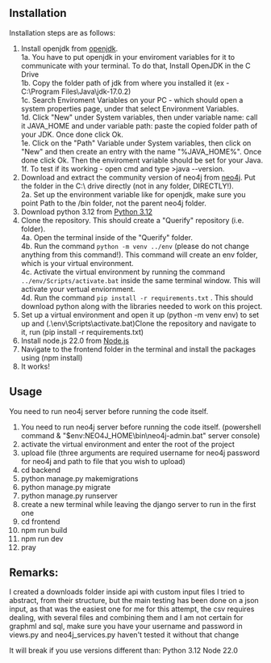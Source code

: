 ## Installation
Installation steps are as follows:
1. Install openjdk from [openjdk](https://www.oracle.com/java/technologies/downloads/#jdk22-windows). <br>
  1a. You have to put openjdk in your enviroment variables for it to communicate with your terminal. To do that, Install OpenJDK in the C Drive <br>
  1b. Copy the folder path of jdk from where you installed it (ex - C:\Program Files\Java\jdk-17.0.2) <br>
  1c. Search Enviroment Variables on your PC - which should open a system properties page, under that select Environment Variables. <br>
  1d. Click "New" under System variables, then under variable name: call it JAVA_HOME and under variable path: paste the copied folder path of your JDK. Once done click Ok. <br>
  1e. Click on the "Path" Variable under System variables, then click on "New" and then create an entry with the name "%JAVA_HOME%". Once done click Ok. Then the enviroment variable should be set for your Java. <br>
  1f. To test if its working - open cmd and type >java --version. <br>
2. Download and extract the community version of neo4j from [neo4j](https://neo4j.com/deployment-center/). Put the folder in the C:\ drive directly (not in any folder, DIRECTLY!). <br>
  2a. Set up the environment variable like for openjdk, make sure you point Path to the /bin folder, not the parent neo4j folder. <br>
3. Download python 3.12 from [Python 3.12](https://www.python.org/downloads/)
4. Clone the repository. This should create a "Querify" repository (i.e. folder). <br>
   4a. Open the terminal inside of the "Querify" folder. <br>
   4b. Run the command `python -m venv ../env` (please do not change anything from this command!). This command will create an env folder, which is your virtual environment. <br>
   4c. Activate the virtual environment by running the command `../env/Scripts/activate.bat` inside the same terminal window. This will activate your vertual enviornment. <br>
   4d. Run the command `pip install -r requirements.txt` . This should download python along with the libraries needed to work on this project. <br>
5. Set up a virtual environment and open it up (python -m venv env) to set up and (.\env\Scripts\activate.bat)Clone the repository and navigate to it, run (pip install -r requirements.txt)
6. Install node.js 22.0 from [Node.js](https://nodejs.org/en)
7. Navigate to the frontend folder in the terminal and install the packages using (npm install)
8. It works!

## Usage
You need to run neo4j server before running the code itself.

1) You need to run neo4j server before running the code itself. (powershell command & "$env:NEO4J_HOME\bin\neo4j-admin.bat" server console)
2) activate the virtual environment and enter the root of the project
3) upload file (three arguments are required username for neo4j password for neo4j and path to file that you wish to upload)
4) cd backend
5) python manage.py makemigrations
6) python manage.py migrate
7) python manage.py runserver
8) create a new terminal while leaving the django server to run in the first one
9) cd frontend
10) npm run build
11) npm run dev
12) pray

## Remarks:
I created a downloads folder inside api with custom input files I tried to abstract,
from their structure, but the main testing has been done on a json input,
as that was the easiest one for me for this attempt, the csv requires dealing,
with several files and combining them and I am not certain for graphml and sql,
make sure you have your username and password in views.py and neo4j_services.py
haven't tested it without that change

It will break if you use versions different than:
Python 3.12
Node 22.0
